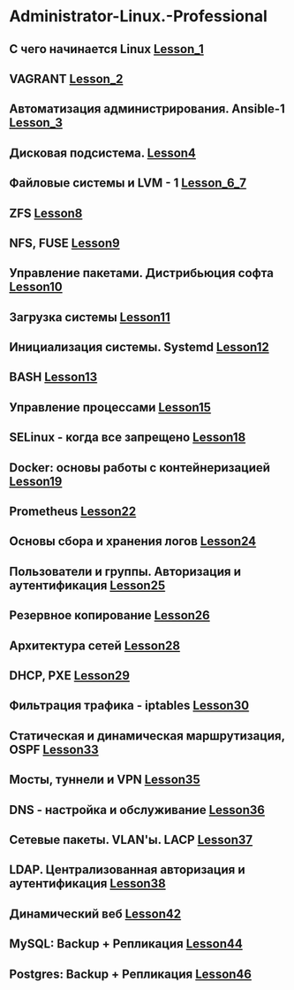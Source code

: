 # <h1>Administrator-Linux.-Professional</h1>

## С чего начинается Linux [Lesson_1](https://github.com/dmitriizajcev82/Administrator-Linux.-Professional/tree/main/Lesson1)

<!-- <details>
<summary>
Lesson_1
</summary>
</details> -->

## VAGRANT [Lesson_2](https://github.com/dmitriizajcev82/Administrator-Linux.-Professional/tree/main/Lesson2)

## Автоматизация администрирования. Ansible-1 [Lesson_3](https://github.com/dmitriizajcev82/Administrator-Linux.-Professional/tree/main/Lesson3)

## Дисковая подсистема. [Lesson4](https://github.com/dmitriizajcev82/Administrator-Linux.-Professional/tree/main/Lesson4)
## Файловые системы и LVM - 1 [Lesson_6_7](https://github.com/dmitriizajcev82/Administrator-Linux.-Professional/tree/main/Lesson_6_7)
## ZFS [Lesson8](https://github.com/dmitriizajcev82/Administrator-Linux.-Professional/tree/main/Lesson8)
## NFS, FUSE [Lesson9](https://github.com/dmitriizajcev82/Administrator-Linux.-Professional/tree/main/Lesson9)
## Управление пакетами. Дистрибьюция софта [Lesson10](https://github.com/dmitriizajcev82/Administrator-Linux.-Professional/tree/main/Lesson10)
## Загрузка системы [Lesson11](https://github.com/dmitriizajcev82/Administrator-Linux.-Professional/tree/main/Lesson11)
## Инициализация системы. Systemd [Lesson12](https://github.com/dmitriizajcev82/Administrator-Linux.-Professional/tree/main/Lesson12)
## BASH [Lesson13](https://github.com/dmitriizajcev82/Administrator-Linux.-Professional/tree/main/Lesson13)
## Управление процессами [Lesson15](https://github.com/dmitriizajcev82/Administrator-Linux.-Professional/tree/main/Lesson15) 
## SELinux - когда все запрещено [Lesson18](https://github.com/dmitriizajcev82/Administrator-Linux.-Professional/tree/main/Lesson18)
## Docker: основы работы с контейнеризацией [Lesson19](https://github.com/dmitriizajcev82/Administrator-Linux.-Professional/tree/main/Lesson19)
## Prometheus [Lesson22](https://github.com/dmitriizajcev82/Administrator-Linux.-Professional/tree/main/Lesson22)
## Основы сбора и хранения логов [Lesson24](https://github.com/dmitriizajcev82/Administrator-Linux.-Professional/tree/main/Lesson24)
## Пользователи и группы. Авторизация и аутентификация [Lesson25](https://github.com/dmitriizajcev82/Administrator-Linux.-Professional/tree/main/Lesson25)
## Резервное копирование [Lesson26](https://github.com/dmitriizajcev82/Administrator-Linux.-Professional/tree/main/Lesson26)
## Архитектура сетей [Lesson28](https://github.com/dmitriizajcev82/Administrator-Linux.-Professional/tree/main/Lesson28)
## DHCP, PXE  [Lesson29](https://github.com/dmitriizajcev82/Administrator-Linux.-Professional/tree/main/Lesson29)
## Фильтрация трафика - iptables [Lesson30](https://github.com/dmitriizajcev82/Administrator-Linux.-Professional/tree/main/Lesson30)
## Статическая и динамическая маршрутизация, OSPF [Lesson33](https://github.com/dmitriizajcev82/Administrator-Linux.-Professional/tree/main/Lesson33)
## Мосты, туннели и VPN [Lesson35](https://github.com/dmitriizajcev82/Administrator-Linux.-Professional/tree/main/Lesson35)
## DNS - настройка и обслуживание [Lesson36](https://github.com/dmitriizajcev82/Administrator-Linux.-Professional/tree/main/Lesson36)
## Сетевые пакеты. VLAN'ы. LACP [Lesson37](https://github.com/dmitriizajcev82/Administrator-Linux.-Professional/tree/main/Lesson37)
## LDAP. Централизованная авторизация и аутентификация [Lesson38](https://github.com/dmitriizajcev82/Administrator-Linux.-Professional/tree/main/Lesson38)
## Динамический веб [Lesson42](https://github.com/dmitriizajcev82/Administrator-Linux.-Professional/tree/main/Lesson42)
## MySQL: Backup + Репликация [Lesson44](https://github.com/dmitriizajcev82/Administrator-Linux.-Professional/tree/main/Lesson44)
## Postgres: Backup + Репликация [Lesson46](https://github.com/dmitriizajcev82/Administrator-Linux.-Professional/tree/main/Lesson46)

